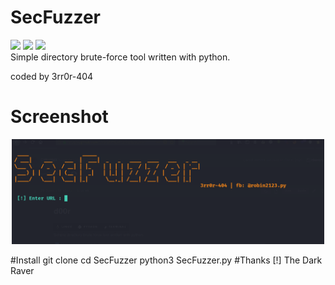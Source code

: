 # SecFuzzer

<img src="https://img.shields.io/badge/-Linux-black?style=for-the-badge&logo=Linux&logoColor=white"> <img src="https://img.shields.io/badge/-Python-black?style=for-the-badge&logo=python&logoColor=white"> <img src="https://img.shields.io/badge/-Terminal-black?style=for-the-badge&logo=GNU%20Bash&logoColor=white">
<br>Simple directory brute-force tool written with python.<br>

coded by  3rr0r-404

# Screenshot

<p align="center"><img alt="https://raw.githubusercontent.com/3rr0r-4O4/SecFuzzer/main/dirfuzzer.png" width="500px" src="https://raw.githubusercontent.com/3rr0r-4O4/SecFuzzer/main/dirfuzzer.png" /></p>
#Install
git clone 
cd SecFuzzer
python3 SecFuzzer.py
#Thanks
[!] The Dark Raver
